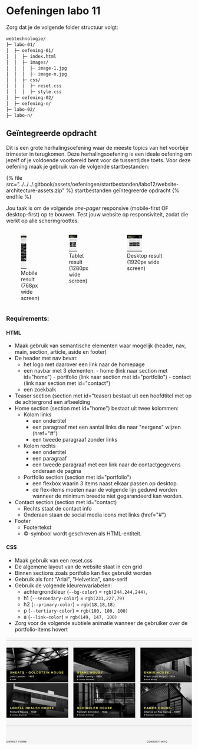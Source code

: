 # Oefeningen labo 11

Zorg dat je de volgende folder structuur volgt:

```
webtechnologie/
├─ labo-01/
│  ├─ oefening-01/
│  │  ├─ index.html
│  │  ├─ images/
│  │  │  ├─ image-1.jpg 
│  │  │  ├─ image-n.jpg 
│  │  ├─ css/
│  │  │  ├─ reset.css
│  │  │  ├─ style.css
│  ├─ oefening-02/
│  ├─ oefening-n/
├─ labo-02/
├─ labo-n/      
```

## Geïntegreerde opdracht

Dit is een grote herhalingsoefening waar de meeste topics van het voorbije trimester in terugkomen. Deze herhalingsoefening is een ideale oefening om jezelf of je voldoende voorbereid bent voor de tussentijdse toets.
Voor deze oefening maak je gebruik van de volgende startbestanden:

{% file src="../../../.gitbook/assets/oefeningen/startbestanden/labo12/website-architecture-assets.zip" %}
startbestanden geïntegreerde opdracht
{% endfile %}


Jou taak is om de volgende _one-pager_ responsive (mobile-first OF desktop-first) op te bouwen.
Test jouw website op responsiviteit, zodat die werkt op alle schermgroottes.

<div style="display: flex; justify-content: space-between;">
<figure>
  <picture>
    <img src="../../../.gitbook/assets/oefeningen/resultaten/labo12/index-768px.png" width="30%" alt="mobile result">
  </picture>
  <figcaption>Mobile result (768px wide screen)</figcaption>
</figure>

<figure>
  <picture>
    <img src="../../../.gitbook/assets/oefeningen/resultaten/labo12/index-1280px.png" width="30%" alt="tablet result">
  </picture>
  <figcaption>Tablet result (1280px wide screen)</figcaption>
</figure>

<figure>
  <picture>
    <img src="../../../.gitbook/assets/oefeningen/resultaten/labo12/index-1920px.png" width="30%" alt="desktop result">
  </picture>
  <figcaption>Desktop result (1920px wide screen)</figcaption>
</figure>
</div>


### Requirements: 

#### HTML

- Maak gebruik van semantische elementen waar mogelijk (header, nav, main, section, article, aside en footer)
- De header met nav bevat:
  - het logo met daarover een link naar de homepage
  - een navbar met 3 elementen: 
        - home (link naar section met id="home")
        - portfolio (link naar section met id="portfolio")
        - contact (link naar section met id="contact")
  - een zoekbalk
- Teaser section (section met id="teaser) bestaat uit een hoofdtitel met op de achtergrond een afbeelding
- Home section (section met id="home") bestaat uit twee kolommen:
  - Kolom links
    - een ondertitel 
    - een paragraaf met een aantal links die naar "nergens" wijzen (href="#")
    - een tweede paragraaf zonder links
  - Kolom rechts
    - een ondertitel 
    - een paragraaf 
    - een tweede paragraaf met een link naar de contactgegevens onderaan de pagina
  - Portfolio section (section met id="portfolio")
    - een flexbox waarin 3 items naast elkaar passen op desktop.
    - de flex-items moeten naar de volgende lijn geduwd worden wanneer de minimum breedte niet gegarandeerd kan worden.
- Contact section (section met id="contact)
  - Rechts staat de contact info
  - Onderaan staan de social media icons met links (href="#")
- Footer
  - Footertekst
  - ©-symbool wordt geschreven als HTML-entiteit.

#### CSS

- Maak gebruik van een reset.css
- De algemene layout van de website staat in een grid
- Binnen sections zoals portfolio kan flex gebruikt worden
- Gebruik als font "Arial", "Helvetica", sans-serif
- Gebruik de volgende kleurenvariabelen:
  - achtergrondkleur (`--bg-color`) = `rgb(244,244,244)`,
  - h1 (`--secondary-color`) = `rgb(231,227,79)`
  - h2 (`--primary-color`) = `rgb(18,18,18)`
  - p (`--tertiary-color`) = `rgb(100, 100, 100)`
  - a (`--link-color`) = `rgb(149, 147, 100)`
- Zorg voor de volgende subtiele animatie wanneer de gebruiker over de portfolio-items hovert

![Hover animatie](../../../.gitbook/assets/oefeningen/resultaten/labo12/hover.gif)
  


